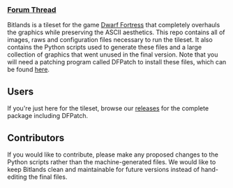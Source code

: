 ### [Forum Thread]()

Bitlands is a tileset for the game [Dwarf Fortress](http://bay12games.com/dwarves/) that completely overhauls the graphics while preserving the ASCII aesthetics. This repo contains all of images, raws and configuration files necessary to run the tileset. It also contains the Python scripts used to generate these files and a large collection of graphics that went unused in the final version. Note that you will need a patching program called DFPatch to install these files, which can be found [here](https://github.com/DragonDePlatino/dfpatch/releases/latest).

## Users

If you're just here for the tileset, browse our [releases](https://github.com/DragonDePlatino/bitlands/releases/latest) for the complete package including DFPatch.

## Contributors

If you would like to contribute, please make any proposed changes to the Python scripts rather than the machine-generated files. We would like to keep Bitlands clean and maintainable for future versions instead of hand-editing the final files.